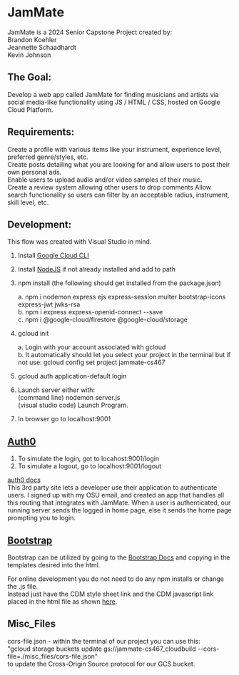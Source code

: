 # JamMate

JamMate is a 2024 Senior Capstone Project created by: <br>
Brandon Koehler <br>
Jeannette Schaadhardt <br>
Kevin Johnson

## The Goal:

Develop a web app called JamMate for finding musicians and artists via social media-like functionality using JS / HTML / CSS, hosted on Google Cloud Platform.

## Requirements:

Create a profile with various items like your instrument, experience level, preferred genre/styles, etc. <br>
Create posts detailing what you are looking for and allow users to post their own personal ads. <br>
Enable users to upload audio and/or video samples of their music. <br>
Create a review system allowing other users to drop comments Allow search functionality so users can filter by an acceptable radius, instrument, skill level, etc.

## Development:
This flow was created with Visual Studio in mind.
1. Install [Google Cloud CLI](https://cloud.google.com/sdk/docs/install-sdk#installing_the_latest_version)
2. Install [NodeJS](https://nodejs.org/en) if not already installed and add to path
2. npm install (the following should get installed from the package.json)

   a. npm i nodemon express ejs express-session multer bootstrap-icons express-jwt jwks-rsa <br>
   b. npm i express express-openid-connect --save <br>
   c. npm i @google-cloud/firestore @google-cloud/storage
3. gcloud init

   a. Login with your account associated with gcloud <br>
   b. It automatically should let you select your project in the terminal but if not use: gcloud config set project jammate-cs467
4. gcloud auth application-default login
5. Launch server either with:<br>(command line) nodemon server.js <br> (visual studio code) Launch Program.
6. In browser go to localhost:9001

## [Auth0](https://auth0.com/docs/quickstart/webapp/express/interactive)
1. To simulate the login, got to locahost:9001/login
2. To simulate a logout, go to localhost:9001/logout

[auth0 docs](https://auth0.com/docs/quickstart/webapp/express/interactive) <br>
This 3rd party site lets a developer use their application
to authenticate users. I signed up with my OSU email, and created an app that
handles all this routing that integrates with JamMate. When a user is
authenticated, our running server sends the logged in home page, else it sends
the home page prompting you to login.

## [Bootstrap](https://getbootstrap.com/docs/5.3/getting-started/introduction/)

Bootstrap can be utilized by going to the [Bootstrap Docs](https://getbootstrap.com/docs/5.3/getting-started/introduction/) and copying in the templates desired into the html.

For online development you do not need to do any npm installs or change the .js file.<br>
Instead just have the CDM style sheet link and the CDM javascript link placed in the html file as shown [here](https://getbootstrap.com/docs/5.3/getting-started/introduction/).

## Misc_Files

cors-file.json - within the terminal of our project you can use this: <br>
"gcloud storage buckets update gs://jammate-cs467_cloudbuild --cors-file=./misc_files/cors-file.json"
<br> to update the Cross-Origin Source protocol for our GCS bucket.
